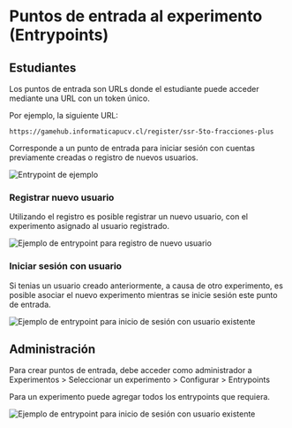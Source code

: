 # Puntos de entrada al experimento (Entrypoints)

## Estudiantes

Los puntos de entrada son URLs donde el estudiante puede acceder mediante una URL con un token único.

Por ejemplo, la siguiente URL:

```
https://gamehub.informaticapucv.cl/register/ssr-5to-fracciones-plus
```

Corresponde a un punto de entrada para iniciar sesión con cuentas previamente creadas o registro de nuevos usuarios.

![Entrypoint de ejemplo](../img/entrypoint/entrypoint-code.png)

### Registrar nuevo usuario

Utilizando el registro es posible registrar un nuevo usuario, con el experimento asignado al usuario registrado.

![Ejemplo de entrypoint para registro de nuevo usuario](../img/entrypoint/entrypoint-register.png)

### Iniciar sesión con usuario

Si tenias un usuario creado anteriormente, a causa de otro experimento, es posible asociar el nuevo experimento mientras se inicie sesión este punto de entrada.

![Ejemplo de entrypoint para inicio de sesión con usuario existente](../img/entrypoint/entrypoint-login.png)

## Administración

Para crear puntos de entrada, debe acceder como administrador a Experimentos > Seleccionar un experimento > Configurar > Entrypoints

Para un experimento puede agregar todos los entrypoints que requiera.

![Ejemplo de entrypoint para inicio de sesión con usuario existente](../img/entrypoint/entrypoint-admin.png)
